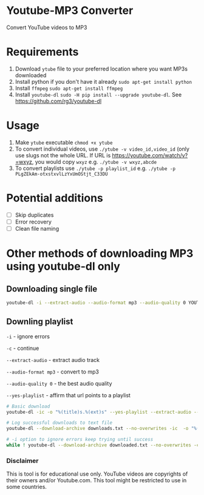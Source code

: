# Youtube-MP3 Converter

Convert YouTube videos to MP3

# Requirements

1. Download `ytube` file to your preferred location where you want MP3s downloaded
1. Install python if you don't have it already `sudo apt-get install python`
1. Install `ffmpeg` `sudo apt-get install ffmpeg`
1. Install `youtube-dl` `sudo -H pip install --upgrade youtube-dl`. See https://github.com/rg3/youtube-dl

# Usage

1. Make `ytube` executable `chmod +x ytube`
1. To convert individual videos, use `./ytube -v video_id,video_id` (only use slugs not the whole URL. If URL is https://youtube.com/watch/v?=wxyz, you would copy `wxyz` e.g. `./ytube -v wxyz,abcde`
1. To convert playlists use `./ytube -p playlist_id` e.g. `./ytube -p PLgZEkAm-otxstxvlLzYxUmOStjt_C33DU`

# Potential additions

* [ ] Skip duplicates
* [ ] Error recovery
* [ ] Clean file naming

# Other methods of downloading MP3 using youtube-dl only

## Downloading single file
```bash
youtube-dl -i --extract-audio --audio-format mp3 --audio-quality 0 YOUTUBE_VIDEO_LINK
```

## Downling playlist
`-i` - ignore errors

`-c` - continue

`--extract-audio` - extract audio track

`--audio-format mp3` - convert to mp3

`--audio-quality 0` - the best audio quality

`--yes-playlist` - affirm that url points to a playlist

```bash
# Basic download
youtube-dl -ic -o "%(title)s.%(ext)s" --yes-playlist --extract-audio --audio-format mp3 --audio-quality 0 YOUTUBE_PLAYLIST_LINK

# Log successful downloads to text file
youtube-dl --download-archive downloads.txt --no-overwrites -ic  -o "%(title)s-%(id)s.%(ext)s" --yes-playlist --extract-audio --audio-format mp3 --audio-quality 0 --socket-timeout 5 YOUTUBE_PLAYLIST_LINK

# -i option to ignore errors keep trying until success
while ! youtube-dl --download-archive downloaded.txt --no-overwrites -c -o "%(title)s-%(ext)s" --yes-playlist --extract-audio --audio-format mp3 --audio-quality 0 --socket-timeout 5 YOUTUBE_PLAYLIST_LINK; do echo DISCONNECTED; sleep 5; done
```

### Disclaimer
This is tool is for educational use only. YouTube videos are copyrights of their owners and/or Youtube.com. This tool might be restricted to use in some countries.
